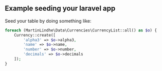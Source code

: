## Example seeding your laravel app

Seed your table by doing something like:

```php
foreach (MartinLindhe\Data\Currencies\CurrencyList::all() as $o) {
    Currency::create([
        'alpha3' => $o->alpha3,
        'name' => $o->name,
        'number' => $o->number,
        'decimals' => $o->decimals
    ]);
}
```
